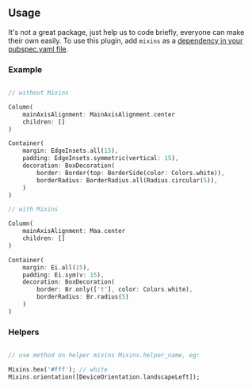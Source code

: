 ## Usage

It's not a great package, just help us to code briefly, everyone can make their own easily.
To use this plugin, add `mixins` as a [dependency in your pubspec.yaml file](https://flutter.dev/platform-plugins/).

### Example

```dart 

// without Mixins

Column(
    mainAxisAlignment: MainAxisAlignment.center
    children: []
)

Container(
    margin: EdgeInsets.all(15),
    padding: EdgeInsets.symmetric(vertical: 15),
    decoration: BoxDecoration(
        border: Border(top: BorderSide(color: Colors.white)),
        borderRadius: BorderRadius.all(Radius.circular(5)),
    )
)

// with Mixins

Column(
    mainAxisAlignment: Maa.center 
    children: []
)

Container(
    margin: Ei.all(15),
    padding: Ei.sym(v: 15),
    decoration: BoxDecoration(
        border: Br.only(['t'], color: Colors.white),
        borderRadius: Br.radius(5)
    )
)

```

### Helpers

```dart 

// use method on helper mixins Mixins.helper_name, eg:

Mixins.hex('#fff'); // white
Mixins.orientation([DeviceOrientation.landscapeLeft]);

```